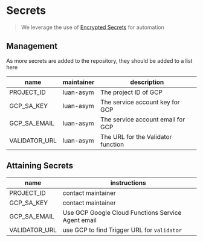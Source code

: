 # Secrets

> We leverage the use of [Encrypted Secrets](https://docs.github.com/en/actions/reference/encrypted-secrets) for automation

## Management

As more secrets are added to the repository, they should be added to a list here

| name          | maintainer | description                        |
| ------------- | ---------- | ---------------------------------- |
| PROJECT_ID    | luan-asym  | The project ID of GCP              |
| GCP_SA_KEY    | luan-asym  | The service account key for GCP    |
| GCP_SA_EMAIL  | luan-asym  | The service account email for GCP  |
| VALIDATOR_URL | luan-asym  | The URL for the Validator function |

## Attaining Secrets

| name          | instructions                                       |
| ------------- | -------------------------------------------------- |
| PROJECT_ID    | contact maintainer                                 |
| GCP_SA_KEY    | contact maintainer                                 |
| GCP_SA_EMAIL  | Use GCP Google Cloud Functions Service Agent email |
| VALIDATOR_URL | use GCP to find Trigger URL for `validator`        |
